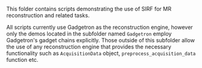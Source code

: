 This folder contains scripts demonstrating the use of SIRF for MR reconstruction and related tasks.

All scripts currently use Gadgetron as the reconstruction engine, however only the demos located in the subfolder named `Gadgetron` employ Gadgetron's gadget chains explicitly. Those outside of this subfolder allow the use of any reconstruction engine that provides the necessary functionality such as `AcquisitionData` object, `preprocess_acquisition_data` function etc.

<!--
### Fully Sampled Data Reconstructions

The script `fully_sampled_recon.py` shows the reconstruction of fully sampled data without the explicit use of Gadgetron gadgets.

The scripts `Gadgetron/fully_sampled_recon_single_chain.py`, `Gadgetron/fully_sampled_recon_single_chain_short.py` and `Gadgetron/fully_sampled_recon_two_chains.py` show the reconstruction of fully sampled data with explicit use of chains of Gadgetron gadgets. The first of them demonstrates the use of two standard Gadgetron fully sampled reconstruction chains. The second demonstrates the use of Gadgetron's gadgets together with a gadget set provided by SIRF. The last one shows how a Gadgetron reconstruction chain can be split into 2 separate chains - a preprocessing chain and a reconstruction chain - with data filtering applied between these chains.

### GRAPPA Undersampled reconstructions

The script `grappa_basic.py` shows basic reconstruction of data acquired with GRAPPA undersampling without explicit use of Gadgetron gadgets.

The script `Gadgetron/grappa_detail.py` is similar to `grappa_basic.py` but with more annotations in code, output of g-factors and explicit use of gadgets.

The script `grappa_and_steepest_descent.py` shows how to use MR acquisition model to improve the accuracy of GRAPPA reconstruction via the steepest descent iterations.

### Other

The script `acquisition_data.py` shows how to access and manipulate acquisition data.

The script `acquisition_model.py` shows how to generate simulated acquisition data and backproject it into image space (see `grappa_and_steepest_descent.py` demo for an illustration on how this functionality can be employed in the improvement of the accuracy of reconstruction).

The script `coil_sensitivity_maps.py` demonstrates methods for calculating coil sensitivity maps.

This folder contains scripts intended to be run from the command line.
For instance,
```bash
python acquisition_model.py 
```
The demos also have some options. Try
```bash
python acquisition_model.py --help
```

Check the `interactive` folder for demos that you run from an IDE.
-->